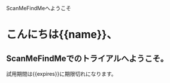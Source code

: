 ScanMeFindMeへようこそ

<h1>こんにちは{{name}}、</h1>
<h2>ScanMeFindMeでのトライアルへようこそ。</h2>
<p>試用期間は{{expires}}に期限切れになります。</p>